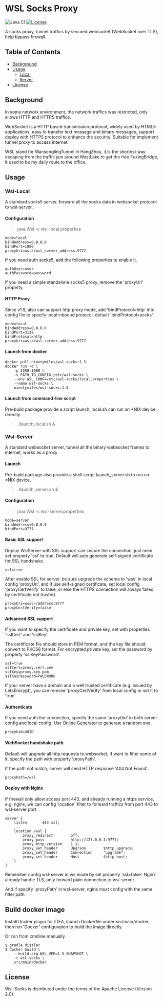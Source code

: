 # WSL Socks Proxy

![Java CI](https://github.com/ninetymiles/wsl-socks/workflows/Java%20CI/badge.svg)
[![License](https://img.shields.io/badge/License-Apache%202.0-blue.svg)](http://www.apache.org/licenses/LICENSE-2.0)

A socks proxy, tunnel traffics by secured websocket (WebSocket over TLS), help bypass firewall.

## Table of Contents

- [Background](#background)
- [Usage](#usage)
	- [Local](#wsl-local)
	- [Server](#wsl-server)
- [License](#license)

## Background

In some network environment, the network traffics was restricted, only allows HTTP and HTTPS traffics.

WebSocket is a HTTP based transmission protocol, widely used by HTML5 applications, easy to transfer text message and binary messages, support deploy with HTTPS protocol to enhance the security. Suitable for implement tunnel proxy to access internet.

WSL stand for WansonglingTunnel in HangZhou, it is the shortest way escaping from the traffic jam around WestLake to get the free FuxingBridge, it used to be my daily route to the office.

## Usage

### Wsl-Local

A standard socks5 server, forward all the socks data in websocket protocol to wsl-server.

#### Configuration

> java Wsl -c wsl-local.properties

```
mode=local
bindAddress=0.0.0.0
bindPort=1080
proxyUri=ws://wsl_server_address:9777
```

If you need auth socks5, add the following properties to enable it.

```
authUser=user
authPassword=password
```

If you need a simple standalone socks5 proxy, remove the 'proxyUri' property.

#### HTTP Proxy

Since v1.5, also can support http proxy mode, add 'bindProtocol=http' into config file to specify local inbound protocol, default 'bindProtocol=socks'.

```
mode=local
bindAddress=0.0.0.0
bindPort=3128
bindProtocol=http
proxyUri=ws://wsl_server_address:9777
```

#### Launch from docker

```
docker pull ninetymiles/wsl-socks:1.5
docker run -d \
    -p 1080:1080 \
    -v PATH_TO_CONFIG:/etc/wsl-socks \
    --env WSL_CONF=/etc/wsl-socks/local.properties \
    --name wsl-socks \
    ninetymiles/wsl-socks:1.5
```

#### Launch from command-line script

Pre-build package provide a script launch_local.sh can run on \*NIX device directly.

> ./launch_local.sh &

### Wsl-Server

A standard websocket server, tunnel all the binary websocket frames to internet, works as a proxy.

#### Launch

Pre-build package also provide a shell script launch_server.sh to run on \*NIX device.

> ./launch_server.sh &

#### Configuration

> java Wsl -c wsl-server.properties

```
mode=server
bindAddress=0.0.0.0
bindPort=9777
```

#### Basic SSL support

Deploy WslServer with SSL support can secure the connection, just need set property 'ssl' to true. Default will auto generate self-signed certificate for SSL handshake.

```
ssl=true
```

After enable SSL for server, be sure upgrade the schema to 'wss' in local config 'proxyUri', and if use self-signed certificate, set local config 'proxyCertVerify' to false, or else the HTTPS connection will always failed by certificate not trusted.

```
proxyUri=wss://address:9777
proxyCertVerify=false
```

#### Advanced SSL support

If you want to specify the certificate and private key, set with properties 'sslCert' and 'sslKey'.

The certificate file should store in PEM format, and the key file should convert to PKCS8 format. For encrypted private key, set the password by property 'sslKeyPassword'.

```
ssl=true
sslCert=proxy.cert.pem
sslKey=proxy.key.pem
sslKeyPassword=PASSWORD
```

If your server have a domain and a well trusted certificate (e.g. Issued by LetsEncrypt), you can remove 'proxyCertVerify' from local config or set it to 'true'.

#### Authenticate

If you need auth the connection, specify the same 'proxyUid' in both server config and local config. Use [Online Generator](https://www.uuidgenerator.net/) to generate a random one.

```
proxyUid=UUID
```

#### WebSocket handshake path

Default will upgrade all http requests to websocket, if want to filter some of it, specify the path with property 'proxyPath'.

If the path not match, server will send HTTP response '404 Not Found'.

```
proxyPath=/wsl
```

#### Deploy with Nginx

If firewall only allow access port 443, and already running a https service, e.g. nginx, we can config 'location' filter to forward traffics from port 443 to wsl-server port.

```
server {
    listen       443 ssl;
    ...
    location /wsl {
        proxy_redirect        off;
        proxy_pass            http://127.0.0.1:9777;
        proxy_http_version    1.1;
        proxy_set_header      Upgrade        $http_upgrade;
        proxy_set_header      Connection     "upgrade";
        proxy_set_header      Host           $http_host;
    }
}
```

Remember config wsl-server in ws mode by set property 'ssl=false'. Nginx already handle TLS, only forward plain connection to wsl-server.

And if specify 'proxyPath' in wsl-server, nginx must config with the same filter path.

## Build docker image

Install Docker plugin for IDEA, launch Dockerfile under src/main/docker, then run 'Docker' configuration to build the image directly.

Or run from cmdline manually.

```
$ gradle distTar
$ docker build \
    --build-arg WSL_VER=1.5-SNAPSHOT \
    -t wsl-socks \
    src/main/docker
```

## License

Wsl-Socks is distributed under the terms of the Apache License (Version 2.0).
